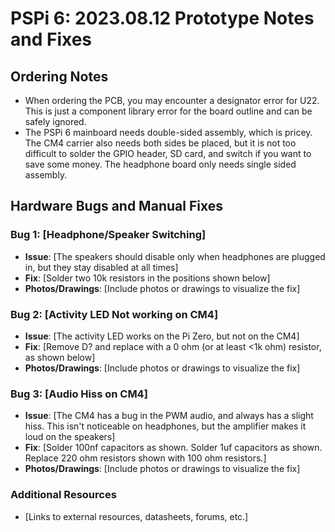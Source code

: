 # PSPi 6: 2023.08.12 Prototype Notes and Fixes

## Ordering Notes
- When ordering the PCB, you may encounter a designator error for U22. This is just a component library error for the board outline and can be safely ignored.
- The PSPi 6 mainboard needs double-sided assembly, which is pricey. The CM4 carrier also needs both sides be placed, but it is not too difficult to solder the GPIO header, SD card, and switch if you want to save some money. The headphone board only needs single sided assembly.

## Hardware Bugs and Manual Fixes

### Bug 1: [Headphone/Speaker Switching]
- **Issue**: [The speakers should disable only when headphones are plugged in, but they stay disabled at all times]
- **Fix**: [Solder two 10k resistors in the positions shown below]
- **Photos/Drawings**: [Include photos or drawings to visualize the fix]

### Bug 2: [Activity LED Not working on CM4]
- **Issue**: [The activity LED works on the Pi Zero, but not on the CM4]
- **Fix**: [Remove D? and replace with a 0 ohm (or at least <1k ohm) resistor, as shown below]
- **Photos/Drawings**: [Include photos or drawings to visualize the fix]

### Bug 3: [Audio Hiss on CM4]
- **Issue**: [The CM4 has a bug in the PWM audio, and always has a slight hiss. This isn't noticeable on headphones, but the amplifier makes it loud on the speakers]
- **Fix**: [Solder 100nf capacitors as shown. Solder 1uf capacitors as shown. Replace 220 ohm resistors shown with 100 ohm resistors.]
- **Photos/Drawings**: [Include photos or drawings to visualize the fix]

### Additional Resources
- [Links to external resources, datasheets, forums, etc.]
